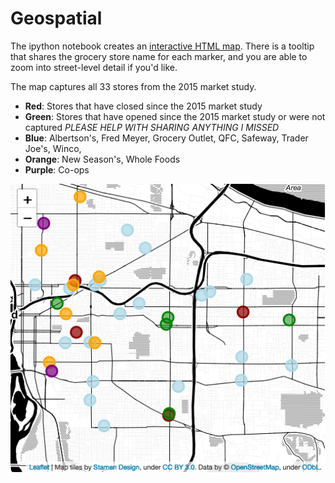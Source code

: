 # Geospatial

The ipython notebook creates an [interactive HTML map](https://wpbsabi.github.io/geospatial/). There is a tooltip that shares the grocery store name for each marker, and you are able to zoom into street-level detail if you'd like.

The map captures all 33 stores from the 2015 market study.
* **Red**: Stores that have closed since the 2015 market study
* **Green**: Stores that have opened since the 2015 market study or were not captured *PLEASE HELP WITH SHARING ANYTHING I MISSED*
* **Blue**: Albertson's, Fred Meyer, Grocery Outlet, QFC, Safeway, Trader Joe's, Winco, 
* **Orange**: New Season's, Whole Foods
* **Purple**: Co-ops

![](https://github.com/wpbSabi/geospatial/blob/main/East%20Portland%20Grocery%20Stores1.png)

